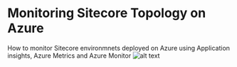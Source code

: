 # Monitoring Sitecore Topology on Azure 
How to monitor Sitecore environmnets deployed on Azure using Application insights, Azure Metrics and Azure Monitor
![alt text](https://user-images.githubusercontent.com/8513270/50678838-8f038c00-103b-11e9-97a0-344780dcb3b3.JPG)
